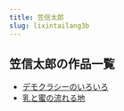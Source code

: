 ```yaml
---
title: 笠信太郎
slug: lixintailang3b
---
```


## 笠信太郎の作品一覧

- [デモクラシーのいろいろ](demokurashinoir-180)
- [乳と蜜の流れる地](rutominoliureru-db6)

